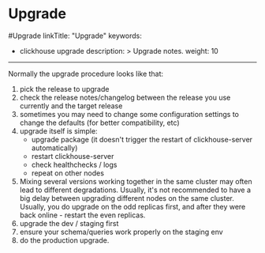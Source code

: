 # Upgrade
#Upgrade
linkTitle: "Upgrade"
keywords:
- clickhouse upgrade
description: >
    Upgrade notes.
weight: 10
---

Normally the upgrade procedure looks like that:
1) pick the release to upgrade
2) check the release notes/changelog between the release you use currently and the target release
3) sometimes you may need to change some configuration settings to change the defaults (for better compatibility, etc)
4) upgrade itself is simple:
   * upgrade package (it doesn't trigger the restart of clickhouse-server automatically)
   * restart clickhouse-server
   * check healthchecks / logs
   * repeat on other nodes
6) Mixing several versions working together in the same cluster may often lead to different degradations. Usually, it's not recommended to have a big delay between upgrading different nodes on the same cluster. Usually, you do upgrade on the odd replicas first, and after they were back online - restart the even replicas.
7) upgrade the dev / staging first
8) ensure your schema/queries work properly on the staging env
9) do the production upgrade.
